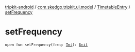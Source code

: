 [tripkit-android](../../index.md) / [com.skedgo.tripkit.ui.model](../index.md) / [TimetableEntry](index.md) / [setFrequency](./set-frequency.md)

# setFrequency

`open fun setFrequency(freq: `[`Int`](https://kotlinlang.org/api/latest/jvm/stdlib/kotlin/-int/index.html)`): `[`Unit`](https://kotlinlang.org/api/latest/jvm/stdlib/kotlin/-unit/index.html)